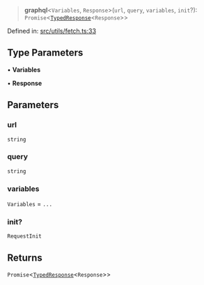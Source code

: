 > **graphql**\<`Variables`, `Response`\>(`url`, `query`, `variables`, `init`?): `Promise`\<[`TypedResponse`](api/interfaces%5CTypedResponse.md)\<`Response`\>\>

Defined in: [src/utils/fetch.ts:33](https://github.com/bhavjitChauhan/khan-api/blob/67d30ab4498111952301bcaddbef9a132bf75105/src/utils/fetch.ts#L33)

## Type Parameters

• **Variables**

• **Response**

## Parameters

### url

`string`

### query

`string`

### variables

`Variables` = `...`

### init?

`RequestInit`

## Returns

`Promise`\<[`TypedResponse`](api/interfaces%5CTypedResponse.md)\<`Response`\>\>
